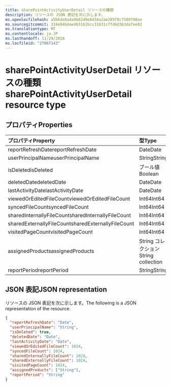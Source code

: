 ```yaml
---
title: sharePointActivityUserDetail リソースの種類
description: リソースの JSON 表記を次に示します。
ms.openlocfilehash: a5b6de8a4a9b82d9e6d34a2ae289f0c7589798ee
ms.sourcegitcommit: 334e84b4aed63162bcc31831cffd6d363dafee02
ms.translationtype: MT
ms.contentlocale: ja-JP
ms.lasthandoff: 11/29/2018
ms.locfileid: "27067143"
---
```

# <a name="sharepointactivityuserdetail-resource-type"></a><span data-ttu-id="a4315-103">sharePointActivityUserDetail リソースの種類</span><span class="sxs-lookup"><span data-stu-id="a4315-103">sharePointActivityUserDetail resource type</span></span>

## <a name="properties"></a><span data-ttu-id="a4315-104">プロパティ</span><span class="sxs-lookup"><span data-stu-id="a4315-104">Properties</span></span>

| <span data-ttu-id="a4315-105">プロパティ</span><span class="sxs-lookup"><span data-stu-id="a4315-105">Property</span></span>                  | <span data-ttu-id="a4315-106">型</span><span class="sxs-lookup"><span data-stu-id="a4315-106">Type</span></span>              |
| :------------------------ | :---------------- |
| <span data-ttu-id="a4315-107">reportRefreshDate</span><span class="sxs-lookup"><span data-stu-id="a4315-107">reportRefreshDate</span></span>         | <span data-ttu-id="a4315-108">Date</span><span class="sxs-lookup"><span data-stu-id="a4315-108">Date</span></span>              |
| <span data-ttu-id="a4315-109">userPrincipalName</span><span class="sxs-lookup"><span data-stu-id="a4315-109">userPrincipalName</span></span>         | <span data-ttu-id="a4315-110">String</span><span class="sxs-lookup"><span data-stu-id="a4315-110">String</span></span>            |
| <span data-ttu-id="a4315-111">isDeleted</span><span class="sxs-lookup"><span data-stu-id="a4315-111">isDeleted</span></span>                 | <span data-ttu-id="a4315-112">ブール値</span><span class="sxs-lookup"><span data-stu-id="a4315-112">Boolean</span></span>           |
| <span data-ttu-id="a4315-113">deletedDate</span><span class="sxs-lookup"><span data-stu-id="a4315-113">deletedDate</span></span>               | <span data-ttu-id="a4315-114">Date</span><span class="sxs-lookup"><span data-stu-id="a4315-114">Date</span></span>              |
| <span data-ttu-id="a4315-115">lastActivityDate</span><span class="sxs-lookup"><span data-stu-id="a4315-115">lastActivityDate</span></span>          | <span data-ttu-id="a4315-116">Date</span><span class="sxs-lookup"><span data-stu-id="a4315-116">Date</span></span>              |
| <span data-ttu-id="a4315-117">viewedOrEditedFileCount</span><span class="sxs-lookup"><span data-stu-id="a4315-117">viewedOrEditedFileCount</span></span>   | <span data-ttu-id="a4315-118">Int64</span><span class="sxs-lookup"><span data-stu-id="a4315-118">Int64</span></span>             |
| <span data-ttu-id="a4315-119">syncedFileCount</span><span class="sxs-lookup"><span data-stu-id="a4315-119">syncedFileCount</span></span>           | <span data-ttu-id="a4315-120">Int64</span><span class="sxs-lookup"><span data-stu-id="a4315-120">Int64</span></span>             |
| <span data-ttu-id="a4315-121">sharedInternallyFileCount</span><span class="sxs-lookup"><span data-stu-id="a4315-121">sharedInternallyFileCount</span></span> | <span data-ttu-id="a4315-122">Int64</span><span class="sxs-lookup"><span data-stu-id="a4315-122">Int64</span></span>             |
| <span data-ttu-id="a4315-123">sharedExternallyFileCount</span><span class="sxs-lookup"><span data-stu-id="a4315-123">sharedExternallyFileCount</span></span> | <span data-ttu-id="a4315-124">Int64</span><span class="sxs-lookup"><span data-stu-id="a4315-124">Int64</span></span>             |
| <span data-ttu-id="a4315-125">visitedPageCount</span><span class="sxs-lookup"><span data-stu-id="a4315-125">visitedPageCount</span></span>          | <span data-ttu-id="a4315-126">Int64</span><span class="sxs-lookup"><span data-stu-id="a4315-126">Int64</span></span>             |
| <span data-ttu-id="a4315-127">assignedProducts</span><span class="sxs-lookup"><span data-stu-id="a4315-127">assignedProducts</span></span>          | <span data-ttu-id="a4315-128">String コレクション</span><span class="sxs-lookup"><span data-stu-id="a4315-128">String collection</span></span> |
| <span data-ttu-id="a4315-129">reportPeriod</span><span class="sxs-lookup"><span data-stu-id="a4315-129">reportPeriod</span></span>              | <span data-ttu-id="a4315-130">String</span><span class="sxs-lookup"><span data-stu-id="a4315-130">String</span></span>            |

## <a name="json-representation"></a><span data-ttu-id="a4315-131">JSON 表記</span><span class="sxs-lookup"><span data-stu-id="a4315-131">JSON representation</span></span>

<span data-ttu-id="a4315-132">リソースの JSON 表記を次に示します。</span><span class="sxs-lookup"><span data-stu-id="a4315-132">The following is a JSON representation of the resource.</span></span>

<!-- {
  "blockType": "resource",
  "@odata.type": "microsoft.graph.sharePointActivityUserDetail"
} -->

```json
{
  "reportRefreshDate": "Date", 
  "userPrincipalName": "String", 
  "isDeleted": true, 
  "deletedDate": "Date", 
  "lastActivityDate": "Date", 
  "viewedOrEditedFileCount": 1024, 
  "syncedFileCount": 1024, 
  "sharedInternallyFileCount": 1024, 
  "sharedExternallyFileCount": 1024, 
  "visitedPageCount": 1024, 
  "assignedProducts": ["String"], 
  "reportPeriod": "String"
}
```
